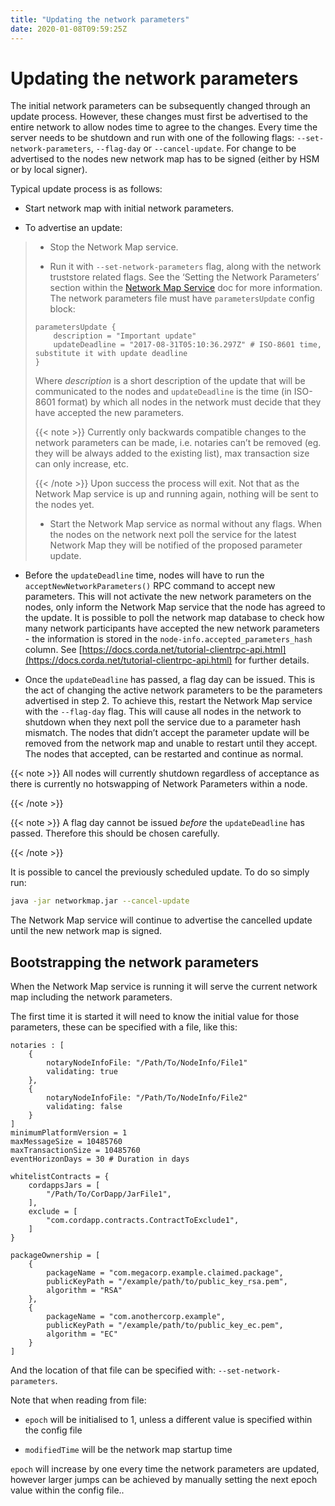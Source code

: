 ```yaml
---
title: "Updating the network parameters"
date: 2020-01-08T09:59:25Z
---
```



# Updating the network parameters
The initial network parameters can be subsequently changed through an update process. However, these changes must first
            be advertised to the entire network to allow nodes time to agree to the changes. Every time the server needs to be shutdown
            and run with one of the following flags: `--set-network-parameters`, `--flag-day` or `--cancel-update`. For change to be
            advertised to the nodes new network map has to be signed (either by HSM or by local signer).

Typical update process is as follows:


* Start network map with initial network parameters.


* To advertise an update:

> 
> 
> * Stop the Network Map service.
> 
> 
> * Run it with `--set-network-parameters` flag, along with the network truststore related flags. See the ‘Setting
>                                 the Network Parameters’ section within the [Network Map Service](network-map.md) doc for more information. The network parameters
>                                 file must have `parametersUpdate` config block:
> 
> ```guess
> parametersUpdate {
>     description = "Important update"
>     updateDeadline = "2017-08-31T05:10:36.297Z" # ISO-8601 time, substitute it with update deadline
> }
> ```
> Where *description* is a short description of the update that will be communicated to the nodes and `updateDeadline` is
>                                 the time (in ISO-8601 format) by which all nodes in the network must decide that they have accepted the new parameters.
> 
> 
> {{< note >}}
> Currently only backwards compatible changes to the network parameters can be made, i.e. notaries can’t be
>                                     removed (eg. they will be always added to the existing list), max transaction size can only increase, etc.
> 
> {{< /note >}}
> Upon success the process will exit. Not that as the Network Map service is up and running again, nothing will be
>                                 sent to the nodes yet.
> 
> 
> * Start the Network Map service as normal without any flags. When the nodes on the network next poll the service for
>                                 the latest Network Map they will be notified of the proposed parameter update.
> 
> 

* Before the `updateDeadline` time, nodes will have to run the `acceptNewNetworkParameters()` RPC command to accept
                    new parameters. This will not
                    activate the new network parameters on the nodes, only inform the Network Map service that the node has agreed to the
                    update. It is possible to poll the network map database to check how many network participants have accepted the new
                    network parameters - the information is stored in the `node-info.accepted_parameters_hash` column. See
                    [https://docs.corda.net/tutorial-clientrpc-api.html](https://docs.corda.net/tutorial-clientrpc-api.html) for further details.


* Once the `updateDeadline` has passed, a flag day can be issued. This is the act of changing the active network
                    parameters to be the parameters advertised in step 2. To achieve this, restart the Network Map service with the
                    `--flag-day` flag. This will cause all nodes in the network to shutdown when they next poll the service due to a
                    parameter hash mismatch. The nodes that didn’t accept the parameter update will be removed from the network map and
                    unable to restart until they accept. The nodes that accepted, can be restarted and continue as normal.


{{< note >}}
All nodes will currently shutdown regardless of acceptance as there is currently no hotswapping of Network
                        Parameters within a node.

{{< /note >}}

{{< note >}}
A flag day cannot be issued *before* the `updateDeadline` has passed. Therefore this should be chosen carefully.

{{< /note >}}

It is possible to cancel the previously scheduled update. To do so simply run:

```bash
java -jar networkmap.jar --cancel-update
```
The Network Map service will continue to advertise the cancelled update until the new network map is signed.


## Bootstrapping the network parameters
When the Network Map service is running it will serve the current network map including the network parameters.

The first time it is started it will need to know the initial value for those parameters, these
                can be specified with a file, like this:

```guess
notaries : [
    {
        notaryNodeInfoFile: "/Path/To/NodeInfo/File1"
        validating: true
    },
    {
        notaryNodeInfoFile: "/Path/To/NodeInfo/File2"
        validating: false
    }
]
minimumPlatformVersion = 1
maxMessageSize = 10485760
maxTransactionSize = 10485760
eventHorizonDays = 30 # Duration in days

whitelistContracts = {
    cordappsJars = [
        "/Path/To/CorDapp/JarFile1",
    ],
    exclude = [
        "com.cordapp.contracts.ContractToExclude1",
    ]
}

packageOwnership = [
    {
        packageName = "com.megacorp.example.claimed.package",
        publicKeyPath = "/example/path/to/public_key_rsa.pem",
        algorithm = "RSA"
    },
    {
        packageName = "com.anothercorp.example",
        publicKeyPath = "/example/path/to/public_key_ec.pem",
        algorithm = "EC"
    }
]
```
And the location of that file can be specified with: `--set-network-parameters`.

Note that when reading from file:


* `epoch` will be initialised to 1, unless a different value is specified within the config file


* `modifiedTime` will be the network map startup time


`epoch` will increase by one every time the network parameters are updated, however larger jumps can be achieved by
                manually setting the next epoch value within the config file..


